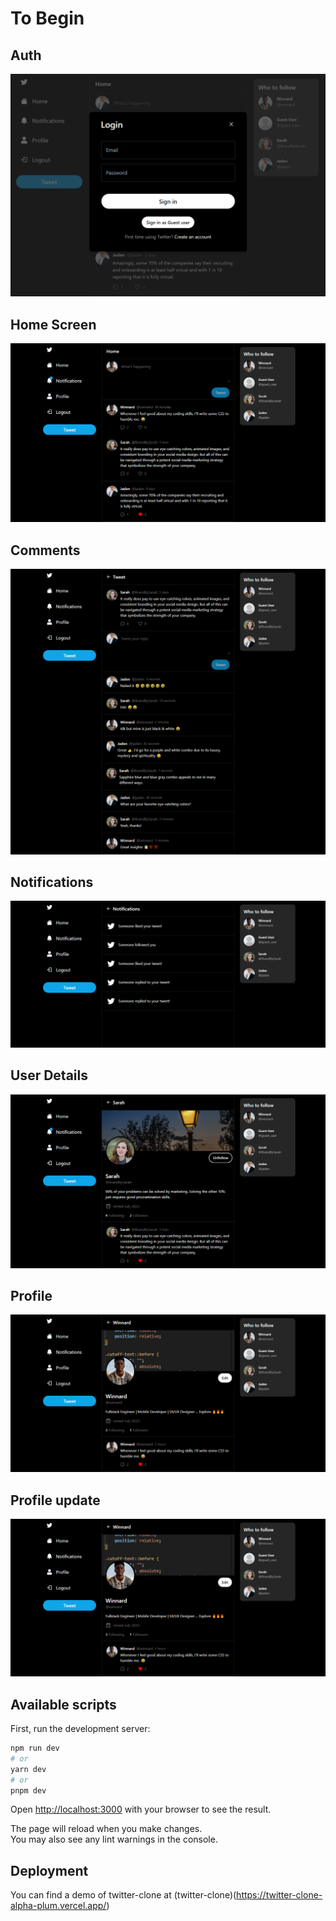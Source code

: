 # To Begin

## Auth

![Auth](./demo/auth.png)

## Home Screen

![Homepage](./demo/posts.png)

## Comments

![Comments](./demo/comments.png)

## Notifications

![Notifications](./demo/notification.png)

## User Details

![User Details(Other User's Profile)](./demo/user-details.png)

## Profile

![Profile(Current User)](./demo/profile.png)

## Profile update

![profile Update](./demo/profile.png)

## Available scripts

First, run the development server:

```bash
npm run dev
# or
yarn dev
# or
pnpm dev
```

Open [http://localhost:3000](http://localhost:3000) with your browser to see the result.

The page will reload when you make changes.\
You may also see any lint warnings in the console.

## Deployment

You can find a demo of twitter-clone at (twitter-clone)(https://twitter-clone-alpha-plum.vercel.app/)
